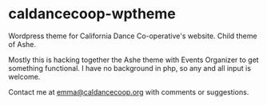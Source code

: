 # caldancecoop-wptheme
Wordpress theme for California Dance Co-operative's website. Child theme of Ashe.

Mostly this is hacking together the Ashe theme with Events Organizer to get something functional.  I have no background in php, so any and all input is welcome. 

Contact me at emma@caldancecoop.org with comments or suggestions.
